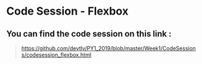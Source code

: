 # **Code Session - Flexbox**

## You can find the code session on this link :
> https://github.com/devtlv/PY1_2019/blob/master/Week1/CodeSessions/codesession_flexbox.html